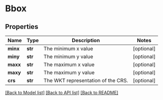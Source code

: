 # Bbox

## Properties
Name | Type | Description | Notes
------------ | ------------- | ------------- | -------------
**minx** | **str** | The minimum x value | [optional] 
**miny** | **str** | The minimum y value | [optional] 
**maxx** | **str** | The maximum x value | [optional] 
**maxy** | **str** | The maximum y value | [optional] 
**crs** | **str** | The WKT representation of the CRS. | [optional] 

[[Back to Model list]](../README.md#documentation-for-models) [[Back to API list]](../README.md#documentation-for-api-endpoints) [[Back to README]](../README.md)


